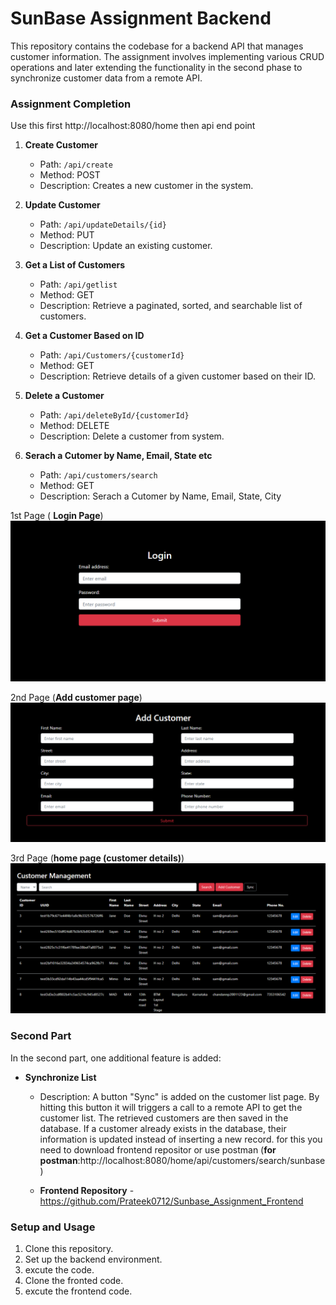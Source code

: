# SunBase Assignment Backend  

This repository contains the codebase for a backend API that manages customer information. The assignment involves implementing various CRUD operations and later extending the functionality in the second phase to synchronize customer data from a remote API.

### Assignment Completion

Use this first http://localhost:8080/home then api end point

1. **Create Customer**
   - Path: `/api/create`
   - Method: POST
   - Description: Creates a new customer in the system.

2. **Update Customer**
   - Path: `/api/updateDetails/{id}`
   - Method: PUT
   - Description: Update an existing customer.

3. **Get a List of Customers**
   - Path: `/api/getlist`
   - Method: GET
   - Description: Retrieve a paginated, sorted, and searchable list of customers.

4. **Get a Customer Based on ID**
   - Path: `/api/Customers/{customerId}`
   - Method: GET
   - Description: Retrieve details of a given customer based on their ID.

5. **Delete a Customer**
   - Path: `/api/deleteById/{customerId}`
   - Method: DELETE
   - Description: Delete a customer from system.
  
6. **Serach a Cutomer by Name, Email, State etc**
   - Path: `/api/customers/search`
   - Method: GET
   - Description: Serach a Cutomer by Name, Email, State, City
  
1st Page ( **Login Page**)
![image](login_page.png)

2nd Page (**Add customer page**)
![image](add_customer_page.png)

3rd Page (**home page (customer details)**)
![image](home_page.png)

### Second Part

In the second part, one  additional feature is added:

- **Synchronize List**
  - Description: A button "Sync" is added on the customer list page. By hitting this button it will triggers a call to a remote API to get the customer list. The retrieved customers are then saved in the database. If a customer already exists in the database, their information is updated instead of inserting a new record. for this you need to download frontend repositor or use postman (**for postman**:http://localhost:8080/home/api/customers/search/sunbase)
 
  - **Frontend Repository**
  -https://github.com/Prateek0712/Sunbase_Assignment_Frontend

### Setup and Usage

1. Clone this repository.
2. Set up the backend environment.
3. excute the code.
4. Clone the fronted code.
5. excute the frontend code.